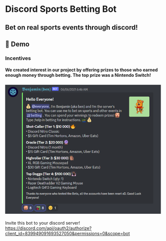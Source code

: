 # Discord Sports Betting Bot

## Bet on real sports events through discord! 


## 📸 Demo

### Incentives
#### We created interest in our project by offering prizes to those who earned enough money through betting. The top prize was a Nintendo Switch!

### ![Incentives](./demo/prizes.PNG)

















Invite this bot to your discord server! 
https://discord.com/api/oauth2/authorize?client_id=839949091693527050&permissions=0&scope=bot
